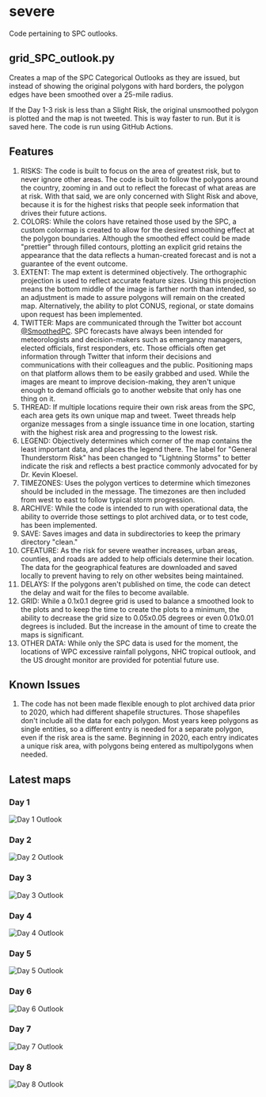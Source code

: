 # severe
Code pertaining to SPC outlooks.

## grid_SPC_outlook.py
Creates a map of the SPC Categorical Outlooks as they are issued, but instead of showing the original polygons with hard borders, the polygon edges have been smoothed over a 25-mile radius.

If the Day 1-3 risk is less than a Slight Risk, the original unsmoothed polygon is plotted and the map is not tweeted. This is way faster to run. But it is saved here. The code is run using GitHub Actions.

## Features
1. RISKS: The code is built to focus on the area of greatest risk, but to never ignore other areas. The code is built to follow the polygons around the country, zooming in and out to reflect the forecast of what areas are at risk. With that said, we are only concerned with Slight Risk and above, because it is for the highest risks that people seek information that drives their future actions.
2. COLORS: While the colors have retained those used by the SPC, a custom colormap is created to allow for the desired smoothing effect at the polygon boundaries. Although the smoothed effect could be made "prettier" through filled contours, plotting an explicit grid retains the appearance that the data reflects a human-created forecast and is not a guarantee of the event outcome.
3. EXTENT: The map extent is determined objectively. The orthographic projection is used to reflect accurate feature sizes. Using this projection means the bottom middle of the image is farther north than intended, so an adjustment is made to assure polygons will remain on the created map. Alternatively, the ability to plot CONUS, regional, or state domains upon request has been implemented.
4. TWITTER: Maps are communicated through the Twitter bot account [@SmoothedPC](https://twitter.com/smoothedpc). SPC forecasts have always been intended for meteorologists and decision-makers such as emergancy managers, elected officials, first responders, etc. Those officials often get information through Twitter that inform their decisions and communications with their colleagues and the public. Positioning maps on that platform allows them to be easily grabbed and used. While the images are meant to improve decision-making, they aren't unique enough to demand officials go to another website that only has one thing on it.
5. THREAD: If multiple locations require their own risk areas from the SPC, each area gets its own unique map and tweet. Tweet threads help organize messages from a single issuance time in one location, starting with the highest risk area and progressing to the lowest risk.
6. LEGEND: Objectively determines which corner of the map contains the least important data, and places the legend there. The label for "General Thunderstorm Risk" has been changed to "Lightning Storms" to better indicate the risk and reflects a best practice commonly advocated for by Dr. Kevin Kloesel.
7. TIMEZONES: Uses the polygon vertices to determine which timezones should be included in the message. The timezones are then included from west to east to follow typical storm progression.
8. ARCHIVE: While the code is intended to run with operational data, the ability to override those settings to plot archived data, or to test code, has been implemented. 
9. SAVE: Saves images and data in subdirectories to keep the primary directory "clean."
10. CFEATURE: As the risk for severe weather increases, urban areas, counties, and roads are added to help officials determine their location. The data for the  geographical features are downloaded and saved locally to prevent having to rely on other websites being maintained.
11. DELAYS: If the polygons aren't published on time, the code can detect the delay and wait for the files to become available.
12. GRID: While a 0.1x0.1 degree grid is used to balance a smoothed look to the plots and to keep the time to create the plots to a minimum, the ability to decrease the grid size to 0.05x0.05 degrees or even 0.01x0.01 degrees is included. But the increase in the amount of time to create the maps is significant.
13. OTHER DATA: While only the SPC data is used for the moment, the locations of WPC excessive rainfall polygons, NHC tropical outlook, and the US drought monitor are provided for potential future use.

## Known Issues
1. The code has not been made flexible enough to plot archived data prior to 2020, which had different shapefile structures. Those shapefiles don't include all the data for each polygon. Most years keep polygons as single entities, so a different entry is needed for a separate polygon, even if the risk area is the same. Beginning in 2020, each entry indicates a unique risk area, with polygons being entered as multipolygons when needed.

## Latest maps

### Day 1

![Day 1 Outlook](./images/latest_day1_categorical.png)

### Day 2

![Day 2 Outlook](./images/latest_day2_categorical.png)

### Day 3

![Day 3 Outlook](./images/latest_day3_categorical.png)

### Day 4

![Day 4 Outlook](./images/latest_day4_categorical.png)

### Day 5

![Day 5 Outlook](./images/latest_day5_categorical.png)

### Day 6

![Day 6 Outlook](./images/latest_day6_categorical.png)

### Day 7

![Day 7 Outlook](./images/latest_day7_categorical.png)

### Day 8

![Day 8 Outlook](./images/latest_day8_categorical.png)
